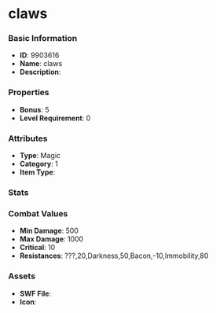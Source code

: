 # claws



### Basic Information

- **ID**: 9903616
- **Name**: claws
- **Description**: 

### Properties

- **Bonus**: 5
- **Level Requirement**: 0

### Attributes

- **Type**: Magic
- **Category**: 1
- **Item Type**: 

### Stats


### Combat Values

- **Min Damage**: 500
- **Max Damage**: 1000
- **Critical**: 10
- **Resistances**: ???,20,Darkness,50,Bacon,-10,Immobility,80

### Assets

- **SWF File**: 
- **Icon**: 


